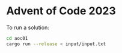 # Advent of Code 2023

To run a solution:

```bash
cd aoc01
cargo run --release < input/input.txt
```


